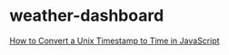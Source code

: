# weather-dashboard


[How to Convert a Unix Timestamp to Time in JavaScript](https://www.tutorialrepublic.com/faq/how-to-convert-a-unix-timestamp-to-time-in-javascript.php)